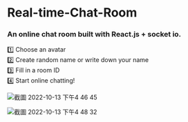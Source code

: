# Real-time-Chat-Room

<h3>An online chat room built with React.js + socket io.</h3>
1️⃣ Choose an avatar 
<br/>
2️⃣ Create random name or write down your name
<br/>
3️⃣ Fill in a room ID
<br/>
4️⃣ Start online chatting!
<br/>


![截圖 2022-10-13 下午4 46 45](https://user-images.githubusercontent.com/105194783/195549307-1ee8178a-d7bd-4f9a-b3a0-2726aca627e3.png)
<br/>


![截圖 2022-10-13 下午4 48 32](https://user-images.githubusercontent.com/105194783/195549317-dc0f6d0b-9fc9-4452-9bb1-dd054d6fb8a4.png)
